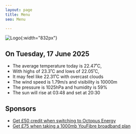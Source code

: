```yaml
---
layout: page
title: Menu
seo: Menu

---
```


![Logo](/images/logo.jpg){:width="832px"}

<!-- weather_marker starts -->
## On Tuesday, 17 June 2025

- The average temperature today is 22.47˚C,
- With highs of 23.3˚C and lows of 22.05˚C,
- It may feel like 22.31˚C with overcast clouds
- The wind speed is 1.79m/s and visibility is 10000m
- The pressure is 1025hPa and humidity is 59%
- The sun will rise at 03:48 and set at 20:30

<!-- weather_marker ends -->

## Sponsors

- [Get £50 credit when switching to Octopus Energy](https://bit.ly/3oD1nnS)
- [Get £75 when taking a 1000mb YouFibre broadband plan](https://aklam.io/91zWhU?)
